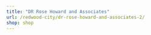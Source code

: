 ```yaml
---
title: "DR Rose Howard and Associates"
url: /redwood-city/dr-rose-howard-and-associates-2/
shop: shop
---
```

